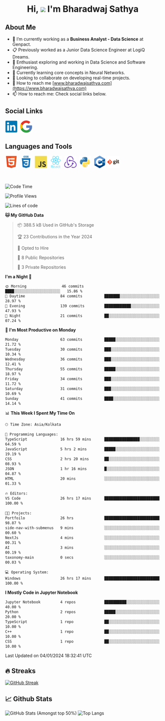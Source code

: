 <h1 align="center"> Hi, <img src="https://media.giphy.com/media/hvRJCLFzcasrR4ia7z/giphy.gif" width="30px"/> I'm Bharadwaj Sathya</h1>

## About Me

- 💼 I’m currently working as a <strong>Business Analyst - Data Science</strong> at Genpact.
- 📋 Previously worked as a Junior Data Science Engineer at LogiQ Dreams.
- 🧭 Enthusiast exploring and working in Data Science and Software Engineering.
- 🌱 Currently learning core concepts in Neural Networks.
- 💞️ Looking to collaborate on developing real-time projects.
- 👀 How to reach me [www.bharadwajsathya.com](https://www.bharadwajsathya.com)
- 📫 How to reach me: Check social links below.

## Social Links

<div>
  <img src="https://github.com/devicons/devicon/blob/master/icons/linkedin/linkedin-original.svg" title="Linked In" alt="Linked In" width="40" height="40" />&nbsp;
  <img src="https://github.com/devicons/devicon/blob/master/icons/google/google-original.svg" title="Gmail" alt="Gmail" width="40" height="40" />&nbsp;
</div>

## Languages and Tools

<div>
  <img src="https://github.com/devicons/devicon/blob/master/icons/html5/html5-original.svg" title="HTML5" alt="HTML" width="40" height="40" />&nbsp;
  <img src="https://github.com/devicons/devicon/blob/master/icons/css3/css3-plain-wordmark.svg" title="CSS3" alt="CSS" width="40" height="40" />&nbsp;
  <img src="https://github.com/devicons/devicon/blob/master/icons/javascript/javascript-original.svg" title="JavaScript" alt="JavaScript" width="40" height="40" />&nbsp;
  <img src="https://github.com/devicons/devicon/blob/master/icons/react/react-original-wordmark.svg" title="React" alt="React" width="40" height="40" />&nbsp;
  <img src="https://github.com/devicons/devicon/blob/master/icons/redux/redux-original.svg" title="Redux" alt="Redux" width="40" height="40" />&nbsp;
  <img src="https://github.com/devicons/devicon/blob/master/icons/python/python-original.svg" title="Python" alt="Python" width="40" height="40" />&nbsp;
  <img src="https://github.com/devicons/devicon/blob/master/icons/cplusplus/cplusplus-original.svg" title="C++" alt="C++" width="40" height="40" />
  <img src="https://github.com/devicons/devicon/blob/master/icons/git/git-original-wordmark.svg" title="Git" alt="Git" width="40" height="40" />
</div>
<br></br>

<!--START_SECTION:waka-->
![Code Time](http://img.shields.io/badge/Code%20Time-30%20hrs%2035%20mins-blue)

![Profile Views](http://img.shields.io/badge/Profile%20Views-304-blue)

![Lines of code](https://img.shields.io/badge/From%20Hello%20World%20I%27ve%20Written-2.1%20million%20lines%20of%20code-blue)

**🐱 My GitHub Data** 

> 📦 388.5 kB Used in GitHub's Storage 
 > 
> 🏆 23 Contributions in the Year 2024
 > 
> 💼 Opted to Hire
 > 
> 📜 8 Public Repositories 
 > 
> 🔑 3 Private Repositories 
 > 
**I'm a Night 🦉** 

```text
🌞 Morning                46 commits          ████░░░░░░░░░░░░░░░░░░░░░   15.86 % 
🌆 Daytime                84 commits          ███████░░░░░░░░░░░░░░░░░░   28.97 % 
🌃 Evening                139 commits         ████████████░░░░░░░░░░░░░   47.93 % 
🌙 Night                  21 commits          ██░░░░░░░░░░░░░░░░░░░░░░░   07.24 % 
```
📅 **I'm Most Productive on Monday** 

```text
Monday                   63 commits          █████░░░░░░░░░░░░░░░░░░░░   21.72 % 
Tuesday                  30 commits          ███░░░░░░░░░░░░░░░░░░░░░░   10.34 % 
Wednesday                36 commits          ███░░░░░░░░░░░░░░░░░░░░░░   12.41 % 
Thursday                 55 commits          █████░░░░░░░░░░░░░░░░░░░░   18.97 % 
Friday                   34 commits          ███░░░░░░░░░░░░░░░░░░░░░░   11.72 % 
Saturday                 31 commits          ███░░░░░░░░░░░░░░░░░░░░░░   10.69 % 
Sunday                   41 commits          ████░░░░░░░░░░░░░░░░░░░░░   14.14 % 
```


📊 **This Week I Spent My Time On** 

```text
🕑︎ Time Zone: Asia/Kolkata

💬 Programming Languages: 
TypeScript               16 hrs 59 mins      ████████████████░░░░░░░░░   64.59 % 
JavaScript               5 hrs 2 mins        █████░░░░░░░░░░░░░░░░░░░░   19.19 % 
CSS                      2 hrs 20 mins       ██░░░░░░░░░░░░░░░░░░░░░░░   08.93 % 
JSON                     1 hr 16 mins        █░░░░░░░░░░░░░░░░░░░░░░░░   04.87 % 
HTML                     20 mins             ░░░░░░░░░░░░░░░░░░░░░░░░░   01.33 % 

🔥 Editors: 
VS Code                  26 hrs 17 mins      █████████████████████████   100.00 % 

🐱‍💻 Projects: 
Portfoilo                26 hrs              █████████████████████████   98.87 % 
side-nav-with-submenus   9 mins              ░░░░░░░░░░░░░░░░░░░░░░░░░   00.60 % 
NextJs                   4 mins              ░░░░░░░░░░░░░░░░░░░░░░░░░   00.31 % 
AI                       3 mins              ░░░░░░░░░░░░░░░░░░░░░░░░░   00.19 % 
taxonomy-main            0 secs              ░░░░░░░░░░░░░░░░░░░░░░░░░   00.03 % 

💻 Operating System: 
Windows                  26 hrs 17 mins      █████████████████████████   100.00 % 
```

**I Mostly Code in Jupyter Notebook** 

```text
Jupyter Notebook         4 repos             ██████████░░░░░░░░░░░░░░░   40.00 % 
Python                   2 repos             █████░░░░░░░░░░░░░░░░░░░░   20.00 % 
TypeScript               1 repo              ██░░░░░░░░░░░░░░░░░░░░░░░   10.00 % 
C++                      1 repo              ██░░░░░░░░░░░░░░░░░░░░░░░   10.00 % 
CSS                      1 repo              ██░░░░░░░░░░░░░░░░░░░░░░░   10.00 % 
```




 Last Updated on 04/01/2024 18:32:41 UTC
<!--END_SECTION:waka-->

## 🔥 Streaks

[![GitHub Streak](https://streak-stats.demolab.com?user=Bharadwaj-Sathya)](https://git.io/streak-stats)

## 📈 Github Stats 

![GitHub Stats (Amongst top 50%)](https://github-readme-stats.vercel.app/api?username=Bharadwaj-Sathya&show_icons=true&hide=issues,prs&theme=radical)
![Top Langs](https://github-readme-stats.vercel.app/api/top-langs/?username=Bharadwaj-Sathya&layout=compact&langs_count=4&theme=radical)

